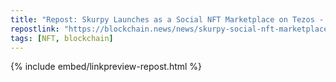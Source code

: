 ```yaml
---
title: "Repost: Skurpy Launches as a Social NFT Marketplace on Tezos - Blockchain.News"
repostlink: "https://blockchain.news/news/skurpy-social-nft-marketplace-tezos"
tags: [NFT, blockchain]
---
```


{% include embed/linkpreview-repost.html %}
